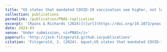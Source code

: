 ```yaml
---
title: "US states that mandated COVID-19 vaccination see higher, not lower, takeup of COVID-19 boosters and flu vaccines"
collection: publications
permalink: /publication/PNAS-replication
excerpt: '[Rains & Richards (2024)]([url](https://doi.org/10.1073/pnas.2313610121)) find that compared to US states that instituted bans on COVID-19 vaccination requirements, states that imposed COVID-19 vaccination mandates exhibit lower adult and child uptake of flu vaccines, and lower uptake of COVID-19 boosters. These differences are generally interpreted causally. However, further inspection reveals that these results arise from poor statistical modelling choices. When corrected, Rains & Richards' data instead shows that states which mandated COVID-19 vaccination experience higher COVID-19 booster and flu vaccine takeup than states that banned COVID-19 vaccination requirements.'
date: 2024-03
venue: 'Under submission, <i>PNAS</i>'
paperurl: 'http://jack-fitzgerald.github.io/publications'
citation: 'Fitzgerald, J. (2024). &quot;US states that mandated COVID-19 vaccination see higher, not lower, takeup of COVID-19 boosters and flu vaccines.&quot; Working paper.'
---
```

